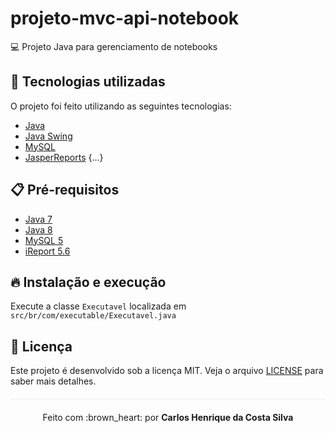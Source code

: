 # projeto-mvc-api-notebook
:computer: Projeto Java para gerenciamento de notebooks

## :rocket: Tecnologias utilizadas  

O projeto foi feito utilizando as seguintes tecnologias:

- [Java](https://www.java.com/pt_BR/download/faq/java8.xml)
- [Java Swing](https://docs.oracle.com/javase/tutorial/uiswing/)
- [MySQL](https://www.mysql.com/)
- [JasperReports](https://community.jaspersoft.com/project/jasperreports-library)
{...}

## :clipboard: Pré-requisitos

- [Java 7](https://www.java.com/pt_BR/download/faq/release7_changes.xml)
- [Java 8](https://www.java.com/pt_BR/download/faq/java8.xml)
- [MySQL 5](https://www.mysql.com/)
- [iReport 5.6](https://community.jaspersoft.com/project/ireport-designer)

## :fire: Instalação e execução
Execute a classe `Executavel` localizada em `src/br/com/executable/Executavel.java`

## :page_facing_up: Licença 
Este projeto é desenvolvido sob a licença MIT. Veja o arquivo [LICENSE](LICENSE.md) para saber mais detalhes.

<p align="center" style="margin-top: 20px; border-top: 1px solid #eee; padding-top: 20px;">Feito com :brown_heart: por <strong> Carlos Henrique da Costa Silva </strong> </p>
